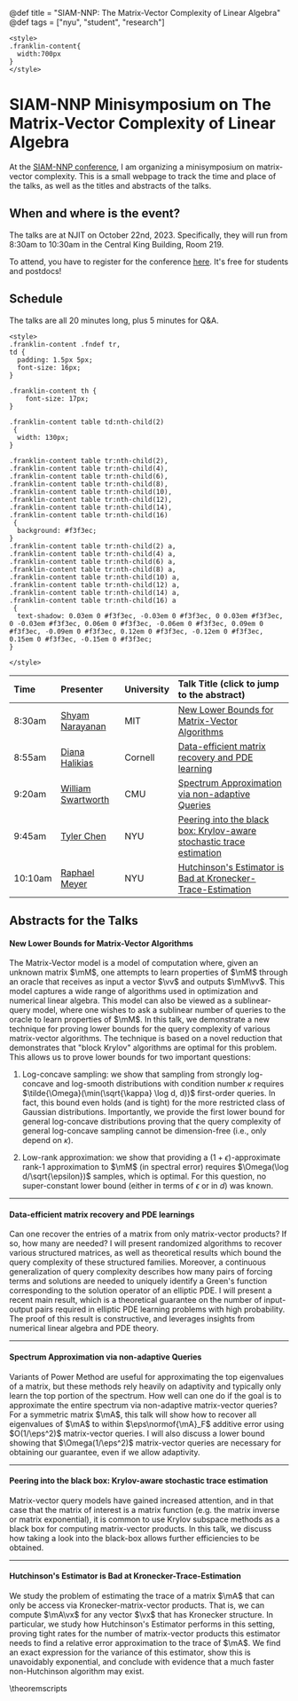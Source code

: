 @def title = "SIAM-NNP: The Matrix-Vector Complexity of Linear Algebra"
@def tags = ["nyu", "student", "research"]

~~~
<style>
.franklin-content{
  width:700px
}
</style>
~~~

# SIAM-NNP Minisymposium on The Matrix-Vector Complexity of Linear Algebra

At the [SIAM-NNP conference](https://sites.google.com/view/siam-nynjpa/annual-meeting), I am organizing a minisymposium on matrix-vector complexity.
This is a small webpage to track the time and place of the talks, as well as the titles and abstracts of the talks.

## When and where is the event?

The talks are at NJIT on October 22nd, 2023.
Specifically, they will run from 8:30am to 10:30am in the Central King Building, Room 219.

To attend, you have to register for the conference [here](https://sites.google.com/view/siam-nynjpa/annual-meeting/registration).
It's free for students and postdocs!

## Schedule

The talks are all 20 minutes long, plus 5 minutes for Q&A.

~~~
<style>
.franklin-content .fndef tr,
td {
  padding: 1.5px 5px;
  font-size: 16px;
}

.franklin-content th {
	font-size: 17px;
}

.franklin-content table td:nth-child(2)
 {
  width: 130px;
}

.franklin-content table tr:nth-child(2),
.franklin-content table tr:nth-child(4),
.franklin-content table tr:nth-child(6),
.franklin-content table tr:nth-child(8),
.franklin-content table tr:nth-child(10),
.franklin-content table tr:nth-child(12),
.franklin-content table tr:nth-child(14),
.franklin-content table tr:nth-child(16)
 {
  background: #f3f3ec;
}
.franklin-content table tr:nth-child(2) a,
.franklin-content table tr:nth-child(4) a,
.franklin-content table tr:nth-child(6) a,
.franklin-content table tr:nth-child(8) a,
.franklin-content table tr:nth-child(10) a,
.franklin-content table tr:nth-child(12) a,
.franklin-content table tr:nth-child(14) a,
.franklin-content table tr:nth-child(16) a
 {
  text-shadow: 0.03em 0 #f3f3ec, -0.03em 0 #f3f3ec, 0 0.03em #f3f3ec, 0 -0.03em #f3f3ec, 0.06em 0 #f3f3ec, -0.06em 0 #f3f3ec, 0.09em 0 #f3f3ec, -0.09em 0 #f3f3ec, 0.12em 0 #f3f3ec, -0.12em 0 #f3f3ec, 0.15em 0 #f3f3ec, -0.15em 0 #f3f3ec;
}

</style>
~~~

| Time | Presenter | University | Talk Title (click to jump to the abstract) |
| :--- | :--- | :--- | :---
| 8:30am | [Shyam Narayanan](https://sites.google.com/view/shyamnarayanan/home) | MIT | [New Lower Bounds for Matrix-Vector Algorithms](#new_lower_bounds_for_matrix-vector_algorithms) |
| 8:55am | [Diana  Halikias](https://e.math.cornell.edu/people/halikias/) | Cornell | [Data-efficient matrix recovery and PDE learning](#data-efficient_matrix_recovery_and_pde_learnings) |
| 9:20am | [William  Swartworth](https://wswartworth.github.io/) | CMU | [Spectrum Approximation via non-adaptive Queries](#spectrum_approximation_via_non-adaptive_queries) |
| 9:45am | [Tyler  Chen](https://chen.pw/) | NYU | [Peering into the black box: Krylov-aware stochastic trace estimation](#peering_into_the_black_box_krylov-aware_stochastic_trace_estimation) |
| 10:10am | [Raphael  Meyer](https://ram900.hosting.nyu.edu/) | NYU | [Hutchinson's Estimator is Bad at Kronecker-Trace-Estimation](#hutchinsons_estimator_is_bad_at_kronecker-trace-estimation) |

## Abstracts for the Talks

<!-- \begin{dropdown}{Shyam Narayanan} -->

#### New Lower Bounds for Matrix-Vector Algorithms

<!-- **Abstract:** -->
The Matrix-Vector model is a model of computation where, given an unknown matrix $\mM$, one
attempts to learn properties of $\mM$ through an oracle that receives as input a vector $\vv$ and outputs
$\mM\vv$. This model captures a wide range of algorithms used in optimization and numerical linear
algebra. This model can also be viewed as a sublinear-query model, where one wishes to ask a
sublinear number of queries to the oracle to learn properties of $\mM$.
In this talk, we demonstrate a new technique for proving lower bounds for the query complexity of
various matrix-vector algorithms. The technique is based on a novel reduction that demonstrates
that "block Krylov" algorithms are optimal for this problem. This allows us to prove lower bounds for
two important questions:

1. Log-concave sampling: we show that sampling from strongly log-concave and log-smooth
    distributions with condition number $\kappa$ requires $\tilde{\Omega}(\min(\sqrt{\kappa} \log d, d))$
    first-order queries. In fact, this bound even holds (and is tight) for the more restricted class of
    Gaussian distributions. Importantly, we provide the first lower bound for general log-concave
    distributions proving that the query complexity of general log-concave sampling cannot be
    dimension-free (i.e., only depend on $\kappa$).

2. Low-rank approximation: we show that providing a $(1 + \epsilon)$-approximate rank-1
    approximation to $\mM$ (in spectral error) requires $\Omega(\log d/\sqrt{\epsilon})$ samples, which is
    optimal. For this question, no super-constant lower bound (either in terms of $\epsilon$ or in $d$) was
    known.

---

#### Data-efficient matrix recovery and PDE learnings

Can one recover the entries of a matrix from only matrix-vector products? If so, how many are
needed? I will present randomized algorithms to recover various structured matrices, as well as
theoretical results which bound the query complexity of these structured families. Moreover, a
continuous generalization of query complexity describes how many pairs of forcing terms and
solutions are needed to uniquely identify a Green's function corresponding to the solution operator
of an elliptic PDE. I will present a recent main result, which is a theoretical guarantee on the number
of input-output pairs required in elliptic PDE learning problems with high probability. The proof of
this result is constructive, and leverages insights from numerical linear algebra and PDE theory.

---

#### Spectrum Approximation via non-adaptive Queries

Variants of Power Method are useful for approximating the top eigenvalues of a matrix, but these
methods rely heavily on adaptivity and typically only learn the top portion of the spectrum. How
well can one do if the goal is to approximate the entire spectrum via non-adaptive matrix-vector
queries? For a symmetric matrix $\mA$, this talk will show how to recover all eigenvalues of $\mA$ to within
$\eps\normof{\mA}_F$ additive error using $O(1/\eps^2)$ matrix-vector queries. I will also discuss a lower bound
showing that $\Omega(1/\eps^2)$ matrix-vector queries are necessary for obtaining our guarantee,
even if we allow adaptivity.

---

#### Peering into the black box: Krylov-aware stochastic trace estimation

Matrix-vector query models have gained increased attention, and in that case that the matrix of
interest is a matrix function (e.g. the matrix inverse or matrix exponential), it is common to use
Krylov subspace methods as a black box for computing matrix-vector products. In this talk, we
discuss how taking a look into the black-box allows further efficiencies to be obtained.

---

#### Hutchinson's Estimator is Bad at Kronecker-Trace-Estimation

We study the problem of estimating the trace of a matrix $\mA$ that can only be access via
Kronecker-matrix-vector products. That is, we can compute $\mA\vx$ for any vector $\vx$ that has Kronecker
structure. In particular, we study how Hutchinson's Estimator performs in this setting, proving tight
rates for the number of matrix-vector products this estimator needs to find a relative error
approximation to the trace of $\mA$. We find an exact expression for the variance of this estimator, show
this is unavoidably exponential, and conclude with evidence that a much faster non-Hutchinson
algorithm may exist.

\theoremscripts
